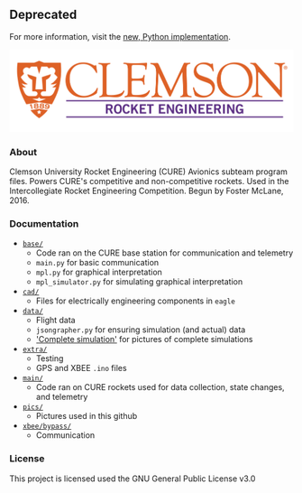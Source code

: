 ## Deprecated
For more information, visit the [new, Python implementation](https://github.com/CURocketEngineering/avionics_main).

![CURocket Logo](pics/logo.png)

### About
Clemson University Rocket Engineering (CURE) Avionics subteam program files. 
Powers CURE's competitive and non-competitive rockets. Used in the 
Intercollegiate Rocket Engineering Competition. Begun by Foster McLane, 2016.

### Documentation
* [`base/`](base/)
  * Code ran on the CURE base station for communication and telemetry
  * `main.py` for basic communication
  * `mpl.py` for graphical interpretation
  * `mpl_simulator.py` for simulating graphical interpretation
* [`cad/`](/cad)
  * Files for electrically engineering components in `eagle`
* [`data/`](data/)
  * Flight data
  * `jsongrapher.py` for ensuring simulation (and actual) data 
  * ['Complete simulation'](data/sim_data_graphed) for pictures of complete simulations
* [`extra/`](extra/)
  * Testing
  * GPS and XBEE `.ino` files
* [`main/`](main/)
  * Code ran on CURE rockets used for data collection, state changes, and telemetry
* [`pics/`](pics/)
  * Pictures used in this github
* [`xbee/bypass/`](xbee/bypass/)
  * Communication

### License
This project is licensed used the GNU General Public License v3.0






  
